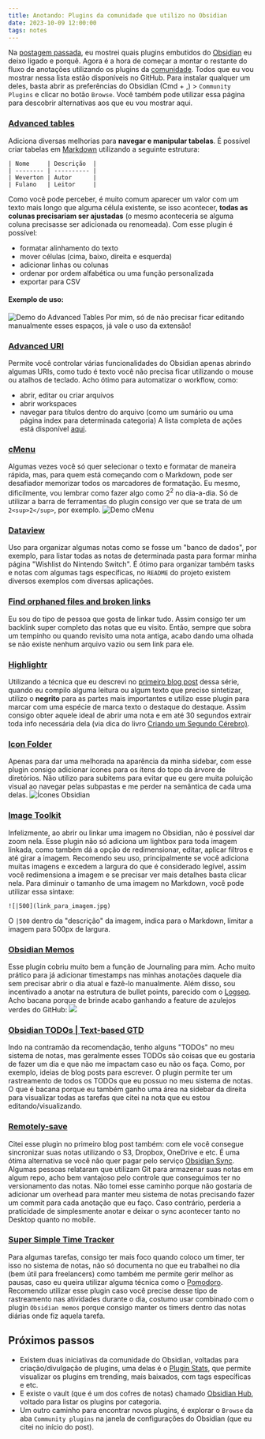 ```yaml
---
title: Anotando: Plugins da comunidade que utilizo no Obsidian
date: 2023-10-09 12:00:00
tags: notes
---
```


Na [postagem passada](/posts/2023-09-24-anotando-plugins-embutidos-que-utilizo-no-obsidian.html), eu mostrei quais plugins embutidos do [Obsidian](https://obsidian.md) eu deixo ligado e porquê. Agora é a hora de começar a montar o restante do fluxo de anotações utilizando os plugins da [comunidade](https://obsidian.md/community).
Todos que eu vou mostrar nessa lista estão disponíveis no GitHub. Para instalar qualquer um deles, basta abrir as preferências do Obsidian (Cmd + ,) > `Community Plugins` e clicar no botão `Browse`.
Você também pode utilizar essa página para descobrir alternativas aos que eu vou mostrar aqui.

### [Advanced tables](https://github.com/tgrosinger/advanced-tables-obsidian)

Adiciona diversas melhorias para **navegar e manipular tabelas**. É possível criar tabelas em [Markdown](https://www.markdownguide.org/) utilizando a seguinte estrutura:

```
| Nome     | Descrição  |
| -------- | ---------- |
| Weverton | Autor      |
| Fulano   | Leitor     |
```

Como você pode perceber, é muito comum aparecer um valor com um texto mais longo que alguma célula existente, se isso acontecer, **todas as colunas precisariam ser ajustadas** (o mesmo aconteceria se alguma coluna precisasse ser adicionada ou renomeada).
Com esse plugin é possível:

- formatar alinhamento do texto
- mover células (cima, baixo, direita e esquerda)
- adicionar linhas ou colunas
- ordenar por ordem alfabética ou uma função personalizada
- exportar para CSV

#### Exemplo de uso:

![Demo do Advanced Tables](https://raw.githubusercontent.com/tgrosinger/advanced-tables-obsidian/main/resources/screenshots/basic-functionality.gif)
Por mim, só de não precisar ficar editando manualmente esses espaços, já vale o uso da extensão!

### [Advanced URI](https://github.com/Vinzent03/obsidian-advanced-uri)

Permite você controlar várias funcionalidades do Obsidian apenas abrindo algumas URIs, como tudo é texto você não precisa ficar utilizando o mouse ou atalhos de teclado.
Acho ótimo para automatizar o workflow, como:

- abrir, editar ou criar arquivos
- abrir workspaces
- navegar para títulos dentro do arquivo (como um sumário ou uma página index para determinada categoria)
  A lista completa de ações está disponível [aqui](https://vinzent03.github.io/obsidian-advanced-uri/actions).

### [cMenu](https://github.com/chetachiezikeuzor/cMenu-Plugin)

Algumas vezes você só quer selecionar o texto e formatar de maneira rápida, mas, para quem está começando com o Markdown, pode ser desafiador memorizar todos os marcadores de formatação. Eu mesmo, dificilmente, vou lembrar como fazer algo como 2<sup>2</sup> no dia-a-dia.
Só de utilizar a barra de ferramentas do plugin consigo ver que se trata de um `2<sup>2</sup>`, por exemplo.
![Demo cMenu](https://raw.githubusercontent.com/chetachiezikeuzor/cMenu-Plugin/master/assets/cMenu.gif)

### [Dataview](https://github.com/blacksmithgu/obsidian-dataview)

Uso para organizar algumas notas como se fosse um "banco de dados", por exemplo, para listar todas as notas de determinada pasta para formar minha página "Wishlist do Nintendo Switch".
É ótimo para organizar também tasks e notas com algumas tags específicas, no `README` do projeto existem diversos exemplos com diversas aplicações.

### [Find orphaned files and broken links](https://github.com/Vinzent03/find-unlinked-files)

Eu sou do tipo de pessoa que gosta de linkar tudo. Assim consigo ter um backlink super completo das notas que eu visito. Então, sempre que sobra um tempinho ou quando revisito uma nota antiga, acabo dando uma olhada se não existe nenhum arquivo vazio ou sem link para ele.

### [Highlightr](https://github.com/chetachiezikeuzor/Highlightr-Plugin)

Utilizando a técnica que eu descrevi no [primeiro blog post](/posts/2023-09-23-tomando-notas-como-desenvolvedor-de-software.html) dessa série, quando eu compilo alguma leitura ou algum texto que preciso sintetizar, utilizo o **negrito** para as partes mais importantes e utilizo esse plugin para marcar com uma espécie de marca texto o destaque do destaque. Assim consigo obter aquele ideal de abrir uma nota e em até 30 segundos extrair toda info necessária dela (via dica do livro [Criando um Segundo Cérebro)](https://amzn.to/3LIXoEk).

### [Icon Folder](https://github.com/FlorianWoelki/obsidian-iconize)

Apenas para dar uma melhorada na aparência da minha sidebar, com esse plugin consigo adicionar ícones para os ítens do topo da árvore de diretórios. Não utilizo para subitems para evitar que eu gere muita poluição visual ao navegar pelas subpastas e me perder na semântica de cada uma delas.
![Ícones Obsidian](/assets/images/obsidian_left_sidebar_with_icons.jpg)

### [Image Toolkit](https://github.com/sissilab/obsidian-image-toolkit)

Infelizmente, ao abrir ou linkar uma imagem no Obsidian, não é possível dar zoom nela. Esse plugin não só adiciona um lightbox para toda imagem linkada, como também dá a opção de redimensionar, editar, aplicar filtros e até girar a imagem. Recomendo seu uso, principalmente se você adiciona muitas imagens e excedem a largura do que é considerado legível, assim você redimensiona a imagem e se precisar ver mais detalhes basta clicar nela.
Para diminuir o tamanho de uma imagem no Markdown, você pode utilizar essa sintaxe:

```
![|500](link_para_imagem.jpg)
```

O `|500` dentro da "descrição" da imagem, indica para o Markdown, limitar a imagem para 500px de largura.

### [Obsidian Memos](https://github.com/Quorafind/Obsidian-Memos)

Esse plugin cobriu muito bem a função de Journaling para mim. Acho muito prático para já adicionar timestamps nas minhas anotações daquele dia sem precisar abrir o dia atual e fazê-lo manualmente.
Além disso, sou incentivado a anotar na estrutura de bullet points, parecido com o [Logseq](https://logseq.com/). Acho bacana porque de brinde acabo ganhando a feature de azulejos verdes do GitHub:
![](/assets/images/github_wall_like.jpg)

### [Obsidian TODOs | Text-based GTD](https://github.com/larslockefeer/obsidian-plugin-todo)

Indo na contramão da recomendação, tenho alguns "TODOs" no meu sistema de notas, mas geralmente esses TODOs são coisas que eu gostaria de fazer um dia e que não me impactam caso eu não os faça. Como, por exemplo, ideias de blog posts para escrever.
O plugin permite ter um rastreamento de todos os TODOs que eu possuo no meu sistema de notas. O que é bacana porque eu também ganho uma área na sidebar da direita para visualizar todas as tarefas que citei na nota que eu estou editando/visualizando.

### [Remotely-save](https://github.com/remotely-save/remotely-save)

Citei esse plugin no primeiro blog post também: com ele você consegue sincronizar suas notas utilizando o S3, Dropbox, OneDrive e etc. É uma ótima alternativa se você não quer pagar pelo serviço [Obsidian Sync](https://obsidian.md/sync).
Algumas pessoas relataram que utilizam Git para armazenar suas notas em algum repo, acho bem vantajoso pelo controle que conseguimos ter no versionamento das notas. Não tomei esse caminho porque não gostaria de adicionar um overhead para manter meu sistema de notas precisando fazer um commit para cada anotação que eu faço. Caso contrário, perderia a praticidade de simplesmente anotar e deixar o sync acontecer tanto no Desktop quanto no mobile.

### [Super Simple Time Tracker](https://github.com/Ellpeck/ObsidianSimpleTimeTracker)

Para algumas tarefas, consigo ter mais foco quando coloco um timer, ter isso no sistema de notas, não só documenta no que eu trabalhei no dia (bem útil para freelancers) como também me permite gerir melhor as pausas, caso eu queira utilizar alguma técnica como o [Pomodoro](https://pt.wikipedia.org/wiki/T%C3%A9cnica_pomodoro).
Recomendo utilizar esse plugin caso você precise desse tipo de rastreamento nas atividades durante o dia, costumo usar combinado com o plugin `Obsidian memos` porque consigo manter os timers dentro das notas diárias onde fiz aquela tarefa.

## Próximos passos

- Existem duas iniciativas da comunidade do Obsidian, voltadas para criação/divulgação de plugins, uma delas é o [Plugin Stats](https://obsidian-plugin-stats.vercel.app/), que permite visualizar os plugins em trending, mais baixados, com tags específicas e etc.
- E existe o vault (que é um dos cofres de notas) chamado [Obsidian Hub](https://publish.obsidian.md/hub/02+-+Community+Expansions/02.01+Plugins+by+Category/%F0%9F%97%82%EF%B8%8F+02.01+Plugins+by+Category), voltado para listar os plugins por categoria.
- Um outro caminho para encontrar novos plugins, é explorar o `Browse` da aba `Community plugins` na janela de configurações do Obsidian (que eu citei no início do post).
